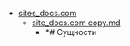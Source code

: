 - <a href = "E:\Node_projects\Node_Way\NBase\_Md\_Index\__Closer\_DOTNET\_ASM\Part_I\content\Docs\sites_docs.com\cat.sites_docs.com\dir.sites_docs.com.md">sites_docs.com</a>
    - <a href = "E:\Node_projects\Node_Way\NBase\_Md\_Index\__Closer\_DOTNET\_ASM\Part_I\content\Docs\sites_docs.com\site_docs.com copy.md">site_docs.com copy.md</a>
        - *# Сущности
